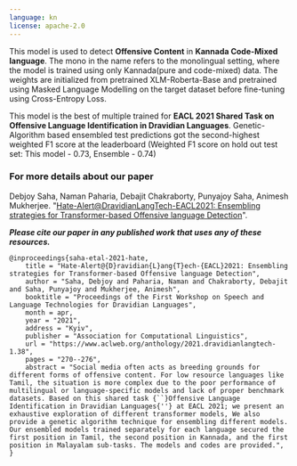 ```yaml
---
language: kn
license: apache-2.0
---
```

This model is used to detect **Offensive Content** in **Kannada Code-Mixed language**. The mono in the name refers to the monolingual setting, where the model is trained using only Kannada(pure and code-mixed) data. The weights are initialized from pretrained XLM-Roberta-Base and pretrained using Masked Language Modelling on the target dataset before fine-tuning using Cross-Entropy Loss.

This model is the best of multiple trained for **EACL 2021 Shared Task on Offensive Language Identification in Dravidian Languages**. Genetic-Algorithm based ensembled test predictions got the second-highest weighted F1 score at the leaderboard (Weighted F1 score on hold out test set: This model - 0.73, Ensemble - 0.74)

### For more details about our paper

Debjoy Saha, Naman Paharia, Debajit Chakraborty, Punyajoy Saha, Animesh Mukherjee. "[Hate-Alert@DravidianLangTech-EACL2021: Ensembling strategies for Transformer-based Offensive language Detection](https://www.aclweb.org/anthology/2021.dravidianlangtech-1.38/)".

***Please cite our paper in any published work that uses any of these resources.***
~~~
@inproceedings{saha-etal-2021-hate,
    title = "Hate-Alert@{D}ravidian{L}ang{T}ech-{EACL}2021: Ensembling strategies for Transformer-based Offensive language Detection",
    author = "Saha, Debjoy and Paharia, Naman and Chakraborty, Debajit and Saha, Punyajoy and Mukherjee, Animesh",
    booktitle = "Proceedings of the First Workshop on Speech and Language Technologies for Dravidian Languages",
    month = apr,
    year = "2021",
    address = "Kyiv",
    publisher = "Association for Computational Linguistics",
    url = "https://www.aclweb.org/anthology/2021.dravidianlangtech-1.38",
    pages = "270--276",
    abstract = "Social media often acts as breeding grounds for different forms of offensive content. For low resource languages like Tamil, the situation is more complex due to the poor performance of multilingual or language-specific models and lack of proper benchmark datasets. Based on this shared task {``}Offensive Language Identification in Dravidian Languages{''} at EACL 2021; we present an exhaustive exploration of different transformer models, We also provide a genetic algorithm technique for ensembling different models. Our ensembled models trained separately for each language secured the first position in Tamil, the second position in Kannada, and the first position in Malayalam sub-tasks. The models and codes are provided.",
}
~~~